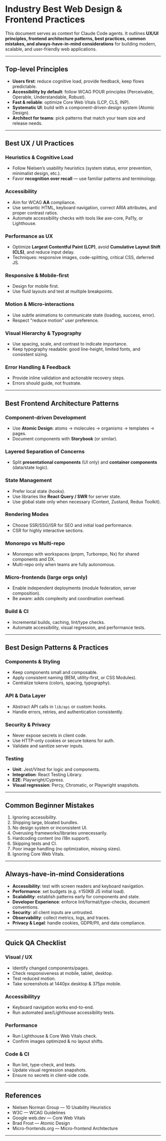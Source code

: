 # Industry Best Web Design & Frontend Practices

This document serves as context for Claude Code agents. It outlines **UX/UI principles, frontend architecture patterns, best practices, common mistakes, and always-have-in-mind considerations** for building modern, scalable, and user-friendly web applications.

---

## Top-level Principles

- **Users first**: reduce cognitive load, provide feedback, keep flows predictable.  
- **Accessibility by default**: follow WCAG POUR principles (Perceivable, Operable, Understandable, Robust).  
- **Fast & reliable**: optimize Core Web Vitals (LCP, CLS, INP).  
- **Systematic UI**: build with a component-driven design system (Atomic Design).  
- **Architect for teams**: pick patterns that match your team size and release needs.

---

## Best UX / UI Practices

### Heuristics & Cognitive Load

- Follow Nielsen’s usability heuristics (system status, error prevention, minimalist design, etc.).  
- Favor **recognition over recall** — use familiar patterns and terminology.  

### Accessibility

- Aim for WCAG **AA** compliance.  
- Use semantic HTML, keyboard navigation, correct ARIA attributes, and proper contrast ratios.  
- Automate accessibility checks with tools like axe-core, Pa11y, or Lighthouse.  

### Performance as UX

- Optimize **Largest Contentful Paint (LCP)**, avoid **Cumulative Layout Shift (CLS)**, and reduce input delay.  
- Techniques: responsive images, code-splitting, critical CSS, deferred JS.  

### Responsive & Mobile-first

- Design for mobile first.  
- Use fluid layouts and test at multiple breakpoints.  

### Motion & Micro-interactions

- Use subtle animations to communicate state (loading, success, error).  
- Respect "reduce motion" user preference.  

### Visual Hierarchy & Typography

- Use spacing, scale, and contrast to indicate importance.  
- Keep typography readable: good line-height, limited fonts, and consistent sizing.  

### Error Handling & Feedback

- Provide inline validation and actionable recovery steps.  
- Errors should guide, not frustrate.

---

## Best Frontend Architecture Patterns

### Component-driven Development

- Use **Atomic Design**: atoms → molecules → organisms → templates → pages.  
- Document components with **Storybook** (or similar).  

### Layered Separation of Concerns

- Split **presentational components** (UI only) and **container components** (data/state logic).  

### State Management

- Prefer local state (hooks).  
- Use libraries like **React Query / SWR** for server state.  
- Use global state only when necessary (Context, Zustand, Redux Toolkit).  

### Rendering Modes

- Choose SSR/SSG/ISR for SEO and initial load performance.  
- CSR for highly interactive sections.  

### Monorepo vs Multi-repo

- Monorepo with workspaces (pnpm, Turborepo, Nx) for shared components and DX.  
- Multi-repo only when teams are fully autonomous.  

### Micro-frontends (large orgs only)

- Enable independent deployments (module federation, server composition).  
- Be aware: adds complexity and coordination overhead.  

### Build & CI

- Incremental builds, caching, lint/type checks.  
- Automate accessibility, visual regression, and performance tests.

---

## Best Design Patterns & Practices

### Components & Styling

- Keep components small and composable.  
- Apply consistent naming (BEM, utility-first, or CSS Modules).  
- Centralize tokens (colors, spacing, typography).  

### API & Data Layer

- Abstract API calls in `lib/api` or custom hooks.  
- Handle errors, retries, and authentication consistently.  

### Security & Privacy

- Never expose secrets in client code.  
- Use HTTP-only cookies or secure tokens for auth.  
- Validate and sanitize server inputs.  

### Testing

- **Unit**: Jest/Vitest for logic and components.  
- **Integration**: React Testing Library.  
- **E2E**: Playwright/Cypress.  
- **Visual regression**: Percy, Chromatic, or Playwright snapshots.  

---

## Common Beginner Mistakes

1. Ignoring accessibility.  
2. Shipping large, bloated bundles.  
3. No design system or inconsistent UI.  
4. Overusing frameworks/libraries unnecessarily.  
5. Hardcoding content (no i18n support).  
6. Skipping tests and CI.  
7. Poor image handling (no optimization, missing sizes).  
8. Ignoring Core Web Vitals.  

---

## Always-have-in-mind Considerations

- **Accessibility**: test with screen readers and keyboard navigation.  
- **Performance**: set budgets (e.g. ≤150KB JS initial load).  
- **Scalability**: establish patterns early for components and state.  
- **Developer Experience**: enforce lint/format/type-checks, document conventions.  
- **Security**: all client inputs are untrusted.  
- **Observability**: collect metrics, logs, and traces.  
- **Privacy & Legal**: handle cookies, GDPR/PII, and data compliance.  

---

## Quick QA Checklist

### Visual / UX

- Identify changed components/pages.  
- Check responsiveness at mobile, tablet, desktop.  
- Test reduced motion.  
- Take screenshots at 1440px desktop & 375px mobile.  

### Accessibilityy

- Keyboard navigation works end-to-end.  
- Run automated axe/Lighthouse accessibility tests.  

### Performance

- Run Lighthouse & Core Web Vitals check.  
- Confirm images optimized & no layout shifts.  

### Code & CI

- Run lint, type-check, and tests.  
- Update visual regression snapshots.  
- Ensure no secrets in client-side code.  

---

## References

- Nielsen Norman Group — 10 Usability Heuristics  
- W3C — WCAG Guidelines  
- Google web.dev — Core Web Vitals  
- Brad Frost — Atomic Design  
- Micro-frontends.org — Micro-frontend Architecture  

---
